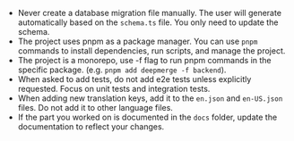 - Never create a database migration file manually. The user will generate
  automatically based on the `schema.ts` file. You only need to update the
  schema.
- The project uses pnpm as a package manager. You can use `pnpm` commands to
  install dependencies, run scripts, and manage the project.
- The project is a monorepo, use -f flag to run pnpm commands in the specific
  package. (e.g. `pnpm add deepmerge -f backend`).
- When asked to add tests, do not add e2e tests unless explicitly requested.
  Focus on unit tests and integration tests.
- When adding new translation keys, add it to the `en.json` and `en-US.json`
  files. Do not add it to other language files.
- If the part you worked on is documented in the `docs` folder, update the
  documentation to reflect your changes.
